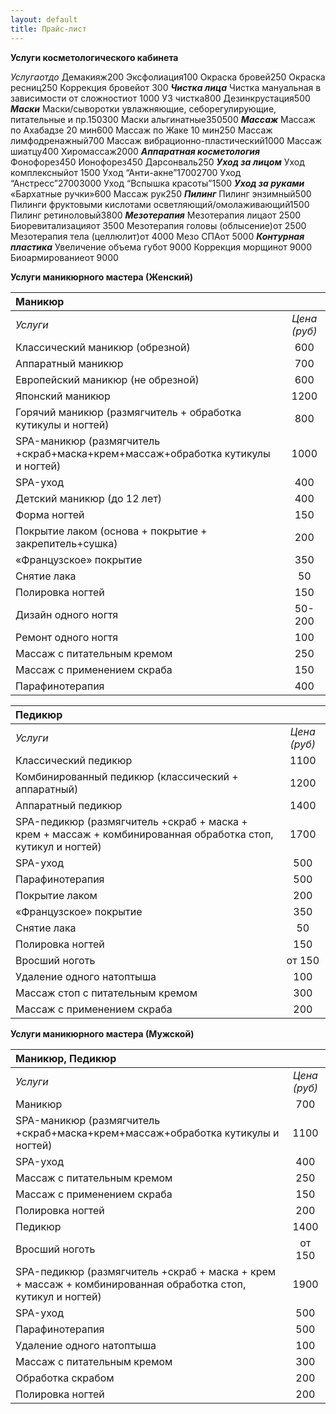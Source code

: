 ```yaml
---
layout: default
title: Прайс-лист
---
```


**Услуги косметологического кабинета**
<tbody><tr><td style="text-align: left;"><em>Услуга</em></td><td style="text-align: right;"><em>от</em></td><td style="text-align: right;"><em>до</em></td>
</tr><tr><td style="text-align: left;">Демакияж</td><td style="text-align: right;">200</td><td style="text-align: right;">
</td></tr><tr><td style="text-align: left;">Эксфолиация</td><td style="text-align: right;">100</td><td style="text-align: right;">
</td></tr><tr><td style="text-align: left;">Окраска бровей</td><td style="text-align: right;">250</td><td style="text-align: right;">
</td></tr><tr><td style="text-align: left;">Окраска ресниц</td><td style="text-align: right;">250</td><td style="text-align: right;">
</td></tr><tr><td style="text-align: left;">Коррекция бровей</td><td style="text-align: right;">от 300</td><td style="text-align: right;">
</td></tr><tr><td style="text-align: left;"><strong><em>Чистка лица</em></strong></td><td style="text-align: right;"></td><td style="text-align: right;">
</td></tr><tr><td style="text-align: left;">Чистка мануальная в зависимости от сложности</td><td style="text-align: right;">от 1000</td><td style="text-align: right;">
</td></tr><tr><td style="text-align: left;">УЗ чистка</td><td style="text-align: right;">800</td><td style="text-align: right;">
</td></tr><tr><td style="text-align: left;">Дезинкрустация</td><td style="text-align: right;">500</td><td style="text-align: right;">
</td></tr><tr><td style="text-align: left;"><strong><em>Маски</em></strong></td><td style="text-align: right;"></td><td style="text-align: right;">
</td></tr><tr><td style="text-align: left;">Маски/сыворотки увлажняющие, себорегулирующие, питательные и пр.</td><td style="text-align: right;">150</td><td style="text-align: right;">300</td>
</tr><tr><td style="text-align: left;">Маски альгинатные</td><td style="text-align: right;">350</td><td style="text-align: right;">500</td>
</tr><tr><td style="text-align: left;"><strong><em>Массаж</em></strong></td><td style="text-align: right;"></td><td style="text-align: right;">
</td></tr><tr><td style="text-align: left;">Массаж по Ахабадзе 20 мин</td><td style="text-align: right;">600</td><td style="text-align: right;">
</td></tr><tr><td style="text-align: left;">Массаж по Жаке 10 мин</td><td style="text-align: right;">250</td><td style="text-align: right;">
</td></tr><tr><td style="text-align: left;">Массаж лимфодренажный</td><td style="text-align: right;">700</td><td style="text-align: right;">
</td></tr><tr><td style="text-align: left;">Массаж вибрационно-пластический</td><td style="text-align: right;">1000</td><td style="text-align: right;">
</td></tr><tr><td style="text-align: left;">Массаж шиатцу</td><td style="text-align: right;">400</td><td style="text-align: right;">
</td></tr><tr><td style="text-align: left;">Хиромассаж</td><td style="text-align: right;">2000</td><td style="text-align: right;">
</td></tr><tr><td style="text-align: left;"><strong><em>Аппаратная косметология</em></strong></td><td style="text-align: right;"></td><td style="text-align: right;">
</td></tr><tr><td style="text-align: left;">Фонофорез</td><td style="text-align: right;">450</td><td style="text-align: right;">
</td></tr><tr><td style="text-align: left;">Ионофорез</td><td style="text-align: right;">450</td><td style="text-align: right;">
</td></tr><tr><td style="text-align: left;">Дарсонваль</td><td style="text-align: right;">250</td><td style="text-align: right;">
</td></tr><tr><td style="text-align: left;"><strong><em>Уход за лицом</em></strong></td><td style="text-align: right;"></td><td style="text-align: right;">
</td></tr><tr><td style="text-align: left;">Уход комплексный</td><td style="text-align: right;">от 1500</td><td style="text-align: right;">
</td></tr><tr><td style="text-align: left;">Уход “Анти-акне”</td><td style="text-align: right;">1700</td><td style="text-align: right;">2700</td>
</tr><tr><td style="text-align: left;">Уход “Анстресс”</td><td style="text-align: right;">2700</td><td style="text-align: right;">3000</td>
</tr><tr><td style="text-align: left;">Уход “Вспышка красоты”</td><td style="text-align: right;">1500</td><td style="text-align: right;">
</td></tr><tr><td style="text-align: left;"><strong><em>Уход за руками</em></strong></td><td style="text-align: right;"></td><td style="text-align: right;">
</td></tr><tr><td style="text-align: left;">«Бархатные ручки»</td><td style="text-align: right;">600</td><td style="text-align: right;">
</td></tr><tr><td style="text-align: left;">Массаж рук</td><td style="text-align: right;">250</td><td style="text-align: right;">
</td></tr><tr><td style="text-align: left;"><strong><em>Пилинг</em></strong></td><td style="text-align: right;"></td><td style="text-align: right;">
</td></tr><tr><td style="text-align: left;">Пилинг энзимный</td><td style="text-align: right;">500</td><td style="text-align: right;">
</td></tr><tr><td style="text-align: left;">Пилинги фруктовыми кислотами осветляющий/омолаживающий</td><td style="text-align: right;">1500</td><td style="text-align: right;">
</td></tr><tr><td style="text-align: left;">Пилинг ретиноловый</td><td style="text-align: right;">3800</td><td style="text-align: right;">
</td></tr><tr><td style="text-align: left;"><strong><em>Мезотерапия</em></strong></td><td style="text-align: right;"></td><td style="text-align: right;">
</td></tr><tr><td style="text-align: left;">Мезотерапия лица</td><td style="text-align: right;">от 2500</td><td style="text-align: right;">
</td></tr><tr><td style="text-align: left;">Биоревитализация</td><td style="text-align: right;">от 3500</td><td style="text-align: right;">
</td></tr><tr><td style="text-align: left;">Мезотерапия головы (облысение)</td><td style="text-align: right;">от 2500</td><td style="text-align: right;">
</td></tr><tr><td style="text-align: left;">Мезотерапия тела (целлюлит)</td><td style="text-align: right;">от 4000</td><td style="text-align: right;">
</td></tr><tr><td style="text-align: left;">Мезо СПА</td><td style="text-align: right;">от 5000</td><td style="text-align: right;">
</td></tr><tr><td style="text-align: left;"><strong><em>Контурная пластика</em></strong></td><td style="text-align: right;"></td><td style="text-align: right;">
</td></tr><tr><td style="text-align: left;">Увеличение объема губ</td><td style="text-align: right;">от 9000</td><td style="text-align: right;">
</td></tr><tr><td style="text-align: left;">Коррекция морщин</td><td style="text-align: right;">от 9000</td><td style="text-align: right;">
</td></tr><tr><td style="text-align: left;">Биоармирование</td><td style="text-align: right;">от 9000</td><td style="text-align: right;">
</td></tr></tbody>



**Услуги маникюрного мастера (Женский)**

|Маникюр          |                    |
|:-----------------------|:------------------:|
|*Услуги*|*Цена (руб)*|
|Классический маникюр (обрезной) |600|
|Аппаратный маникюр |700|
|Европейский маникюр (не обрезной) |600|
|Японский маникюр|1200|
|Горячий маникюр (размягчитель + обработка кутикулы и ногтей)|800|
|SPA-маникюр (размягчитель +скраб+маска+крем+массаж+обработка кутикулы и ногтей)|1000|
|SPA-уход|400|
|Детский маникюр (до 12 лет)|400|
|Форма ногтей|150|
|Покрытие лаком (основа + покрытие + закрепитель+сушка)|200|
|«Французское» покрытие|350|
|Снятие лака |50|
|Полировка ногтей|150|
|Дизайн одного ногтя|50-200|
|Ремонт одного ногтя|100|
|Массаж с питательным кремом|250|
|Массаж с применением скраба|150|
|Парафинотерапия |400|

|Педикюр| |
|:-----------------------|:------------------:|
|*Услуги*|*Цена (руб)*|
|Классический педикюр |1100|
|Комбинированный педикюр (классический + аппаратный)|1200|
|Аппаратный педикюр |1400|
|SPA-педикюр (размягчитель +скраб + маска + крем + массаж + комбинированная обработка стоп, кутикул и ногтей)|1700|
|SPA-уход|500|
|Парафинотерапия|500|
|Покрытие лаком|200|
|«Французское» покрытие|350|
|Снятие лака|50|
|Полировка ногтей|150|
|Вросший ноготь|от 150|
|Удаление одного натоптыша|100|
|Массаж стоп с питательным кремом|300|
|Массаж с применением скраба|200|


**Услуги маникюрного мастера (Мужской)**

|Маникюр, Педикюр| |
|:-----------------------|:------------------:|
|*Услуги*|*Цена (руб)*|
|Маникюр|700|
|SPA-маникюр (размягчитель +скраб+маска+крем+массаж+обработка кутикулы и ногтей)|1100|
|SPA-уход|400|
|Массаж с питательным кремом|250|
|Массаж с применением скраба|150|
|Полировка ногтей|200|
|Педикюр|1400|
|Вросший ноготь|от 150|
|SPA-педикюр  (размягчитель +скраб + маска + крем + массаж + комбинированная обработка стоп, кутикул и ногтей)|1900|
|SPA-уход|500|
|Парафинотерапия|500|
|Удаление одного натоптыша|100|
|Массаж с питательным кремом|300|
|Обработка скрабом|200|
|Полировка ногтей|200|
